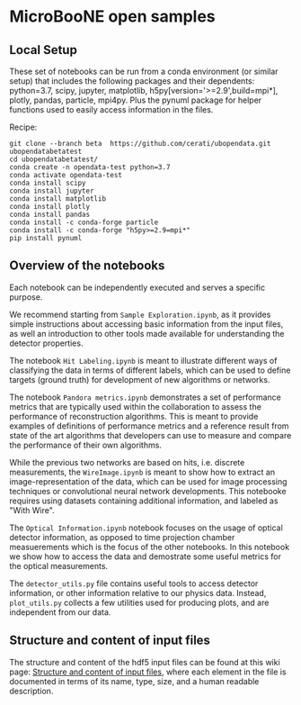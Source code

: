 # MicroBooNE open samples


## Local Setup

These set of notebooks can be run from a conda environment (or similar setup) that includes the following packages and their dependents: python=3.7, scipy, jupyter, matplotlib, h5py\[version='>=2.9',build=mpi*\], plotly, pandas, particle, mpi4py.
Plus the pynuml package for helper functions used to easily access information in the files.

Recipe:
```
git clone --branch beta  https://github.com/cerati/ubopendata.git ubopendatabetatest
cd ubopendatabetatest/
conda create -n opendata-test python=3.7
conda activate opendata-test
conda install scipy
conda install jupyter
conda install matplotlib
conda install plotly
conda install pandas
conda install -c conda-forge particle
conda install -c conda-forge "h5py>=2.9=mpi*"
pip install pynuml
```

## Overview of the notebooks

Each notebook can be independently executed and serves a specific purpose. 

We recommend starting from `Sample Exploration.ipynb`, as it provides simple instructions about accessing basic information from the input files, as well an introduction to other tools made available for understanding the detector properties.

The notebook `Hit Labeling.ipynb` is meant to illustrate different ways of classifying the data in terms of different labels, which can be used to define targets (ground truth) for development of new algorithms or networks.

The notebook `Pandora metrics.ipynb` demonstrates a set of performance metrics that are typically used within the collaboration to assess the performance of reconstruction algorithms. This is meant to provide examples of definitions of performance metrics and a reference result from state of the art algorithms that developers can use to measure and compare the performance of their own algorithms.

While the previous two networks are based on hits, i.e. discrete measurements, the `WireImage.ipynb` is meant to show how to extract an image-representation of the data, which can be used for image processing techniques or convolutional neural network developments. This notebooke requires using datasets containing additional information, and labeled as "With Wire".

The `Optical Information.ipynb` notebook focuses on the usage of optical detector information, as opposed to time projection chamber measuerements which is the focus of the other notebooks. In this notebook we show how to access the data and demostrate some useful metrics for the optical measurements.

The `detector_utils.py` file contains useful tools to access detector information, or other information relative to our physics data. Instead, `plot_utils.py` collects a few utilities used for producing plots, and are independent from our data.


## Structure and content of input files

The structure and content of the hdf5 input files can be found at this wiki page: [Structure and content of input files](https://github.com/cerati/ubopendata/wiki/Structure-and-content-of-input-files), where each element in the file is documented in terms of its name, type, size, and a human readable description.
